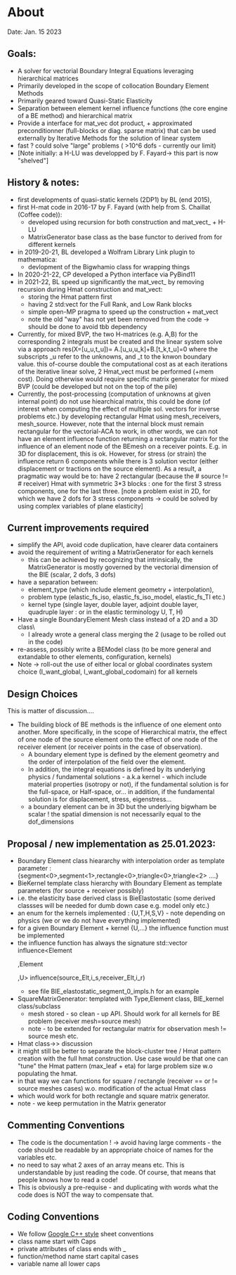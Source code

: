 # About
Date: Jan. 15 2023


## Goals:
- A solver for vectorial Boundary Integral Equations leveraging hierarchical matrices
- Primarily developed in the scope of collocation Boundary Element Methods
- Primarily geared toward Quasi-Static Elasticity
- Separation between element kernel influence functions (the core engine of a BE method) and hierarchical matrix
- Provide a interface for mat_vec dot product, + approximated preconditionner (full-blocks or diag. sparse matrix) 
that can be used externally by Iterative Methods for the solution of linear system
- fast ? could solve "large"  problems ( >10^6 dofs - currently our limit)
- [Note initially: a H-LU was developped by F. Fayard-> this part is now "shelved"]


## History & notes:
- first developments of quasi-static kernels (2DP1) by BL (end 2015), 
- first H-mat code in 2016-17 by F. Fayard (with help from S. Chaillat (Coffee code)):
  - developed using recursion for both construction and mat_vect_ + H-LU
  - MatrixGenerator base class as the base functor to derived from for different kernels
- in 2019-20-21, BL developed a Wolfram Library Link plugin to mathematica:
  - devlopment of the Bigwhamio class for wrapping things  
- In 2020-21-22, CP developed a Python interface via PyBind11
- in 2021-22, BL speed up significantly the mat_vect_ by removing recursion 
during Hmat construction and mat_vect:
  - storing the Hmat pattern first 
  - having 2 std:vect for the Full Rank, and Low Rank blocks
  - simple open-MP pragma to speed up the construction + mat_vect
  - note the old "way" has not yet been removed from the code -> should be done to avoid tbb dependency
- Currently, for mixed BVP, the two H-matrices (e.g. A,B) for the corresponding 2 integrals must be created and
the linear system solve via a approach res(X=[u_u,t_u])= A.[u_u,u_k]+B.[t_k,t_u]=0 where the subscripts _u refer 
to the unknowns, and _t to the knwon boundary value. this of-course double the computational cost as at each
iterations of the iterative linear solve, 2 Hmat_vect must be performed (+mem cost). 
Doing otherwise would require specific matrix generator for mixed BVP (could be developed but not on 
the top of the pile)
- Currently, the post-processing (computation of unknowns at given internal point) do not use hiearchical matrix,
this could be done (of interest when computing the effect of multiple sol. vectors for inverse problems etc.)
by developing rectangular Hmat using mesh_receivers, mesh_source. However, note that
the internal block must remain rectangular for the vectorial-ACA to work, in other words,
we can not have an element influence function returning a rectangular matrix for the influence of
an element node of the BEmesh on a receiver points. E.g. in 3D for displacement, this is ok. However, for
stress (or strain) the influence return 6 components while there is 3 solution vector (either displacement or tractions on the source element).
As a result, a pragmatic way would be to: have 2 rectangular (because the # source != # receiver) Hmat with
symmetric 3*3 blocks   : one for the first 3 stress components, one for the last three.
[note a  problem exist in 2D, for which we have 2 dofs for 3 stress components -> could be solved by using complex variables of plane elasticity]

## Current improvements required
- simplify the API, avoid code duplication, have clearer data containers
- avoid the requirement of writing a MatrixGenerator for each kernels
  - this can be achieved by recognizing that intrinsically, the MatrixGenerator is
mostly governed by the vectorial dimension of the BIE (scalar, 2 dofs, 3 dofs)
- have a separation between: 
  - element_type (which include element geometry + interpolation),
  - problem type (elastic_fs_iso, elastic_fs_iso_modeI, elastic_fs_TI etc.)
  - kernel type (single layer, double layer, adjoint double layer, quadruple layer : or in the elastic terminology U, T, H)
- Have a single BoundaryElement Mesh class instead of a 2D and a 3D class\
  -   I already wrote a general class merging the 2  (usage to be rolled out in the code)
- re-assess, possibly write a BEModel class (to be more general and extandable to other elements, configuration, kernels)
- Note -> roll-out the use of either local or global coordinates system choice (I_want_global, I_want_global_codomain) for all kernels


## Design Choices
This is matter of discussion....

- The building block of BE methods is the influence of one element onto another.
More specifically, in the scope of Hierarchical matrix, the effect of one node of the source element onto the
effect of one node of the receiver element (or receiver points in the case of observation).
  - A boundary element type is defined by the element geometry  and the order of interpolation of the field over 
  the element.
  - In addition, the integral equations is defined by its underlying physics / fundamental solutions - a.k.a kernel - which include 
  material properties (isotropy or not), if the fundamental solution is for the full-space, or Half-space, or... 
  in addition, if the fundamental solution is for displacement, stress, eigenstress...
  - a boundary element can be in 3D but the underlying bigwham be scalar !    the spatial dimension is not necessarily equal to the dof_dimensions
  
## Proposal / new implementation as 25.01.2023:
  - Boundary Element class hieararchy with interpolation order as template parameter : {segment<0>,segment<1>,rectangle<0>,triangle<0>,triangle<2> ....}
  - BieKernel template class hierarchy with Boundary Element  as template parameters (for source + receiver possibly)
  - i.e. the elasticity base derived class is BieElastostatic (some derived classses will be needed for dumb down case e.g. modeI only etc.)
  - an enum for the kernels implemented : {U,T,H,S,V}   - note depending on physics (we or we do not have everything implemented)
  - for a given Boundary Element + kernel {U,...} the influence function  must be implemented 
  - the influence function has always the signature std::vector<T> influence<Element<p>,Element<p>,U> influence(source_Elt,i_s,receiver_Elt,i_r)
    - see file BIE_elastostatic_segment_0_impls.h for an example
  - SquareMatrixGenerator: templated with Type,Element class, BIE_kernel class/subclass
    - mesh stored - so clean - up API. Should work for all kernels for BE problem (receiver mesh=source mesh)
    - note - to be extended for rectangular matrix for observation mesh != source mesh etc.
  - Hmat class->> discussion 
  - it might still be better to separate the block-cluster tree / Hmat pattern creation with the full 
hmat construction. Use case would be that one can "tune" the Hmat pattern (max_leaf + eta) for large problem size w.o populating the hmat. 
  - in that way we can functions for square / rectangle  (receiver == or != source meshes cases) w.o. modification of the actual Hmat class
  - which would work for both rectangle and square matrix generator.
  - note - we keep permutation in the Matrix generator 

## Commenting Conventions
- The code is the documentation ! -> avoid having large comments - the code should be readable by an appropriate choice of names for the variables etc.
- no need to say what 2 axes of an array means etc. This is understandable by just reading the code. Of course, that means that people knows how to read a code! 
- This is obviously a pre-requise - and duplicating with words what the code does is NOT the way to compensate that.


## Coding Conventions
- We follow [Google C++ style](https://google.github.io/styleguide/cppguide.html#Naming) sheet conventions
- class name start with Caps
- private attributes of class ends with _
- function/method name start capital cases 
- variable name all lower caps